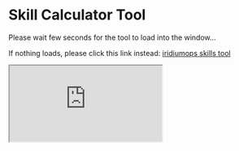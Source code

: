 # Skill Calculator Tool

Please wait few seconds for the tool to load into the window...

If nothing loads, please click this link instead: <a href="https://iridiumops.alwaysdata.net/skills/">iridiumops skills tool</a>

<iframe src="https://iridiumops.alwaysdata.net/skills/" id="iframe" class="iframe_full" style="" allow="clipboard-write self https://iridiumops.alwaysdata.net/skills/">Iframe page failed to load. Please open the page directly <a href="https://iridiumops.alwaysdata.net/skills/">iridiumops skills tool</a></iframe>